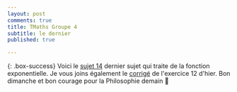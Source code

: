 ```yaml
---
layout: post
comments: true
title: TMaths Groupe 4
subtitle: le dernier
published: true

---
```




{: .box-success}
Voici le [sujet 14](https://github.com/raveluz/raveluz.github.io/blob/master/pdf/Jour14.pdf) dernier sujet qui traite de la fonction exponentielle.
Je vous joins également le [corrigé](https://github.com/raveluz/raveluz.github.io/blob/master/pdf/Correction.Jour13.pdf) de l'exercice 12 d'hier. Bon dimanche et bon courage pour la Philosophie demain :punch:
